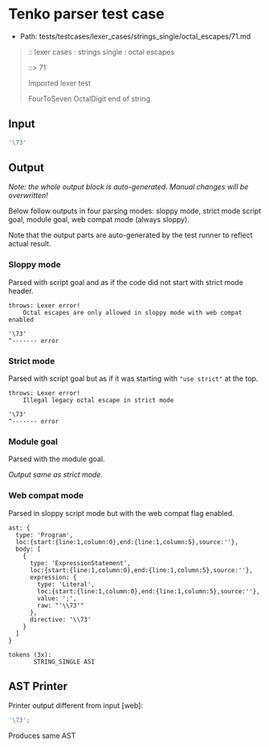 # Tenko parser test case

- Path: tests/testcases/lexer_cases/strings_single/octal_escapes/71.md

> :: lexer cases : strings single : octal escapes
>
> ::> 71
>
> Imported lexer test
>
> FourToSeven OctalDigit end of string

## Input

`````js
'\73'
`````

## Output

_Note: the whole output block is auto-generated. Manual changes will be overwritten!_

Below follow outputs in four parsing modes: sloppy mode, strict mode script goal, module goal, web compat mode (always sloppy).

Note that the output parts are auto-generated by the test runner to reflect actual result.

### Sloppy mode

Parsed with script goal and as if the code did not start with strict mode header.

`````
throws: Lexer error!
    Octal escapes are only allowed in sloppy mode with web compat enabled

'\73'
^------- error
`````

### Strict mode

Parsed with script goal but as if it was starting with `"use strict"` at the top.

`````
throws: Lexer error!
    Illegal legacy octal escape in strict mode

'\73'
^------- error
`````


### Module goal

Parsed with the module goal.

_Output same as strict mode._

### Web compat mode

Parsed in sloppy script mode but with the web compat flag enabled.

`````
ast: {
  type: 'Program',
  loc:{start:{line:1,column:0},end:{line:1,column:5},source:''},
  body: [
    {
      type: 'ExpressionStatement',
      loc:{start:{line:1,column:0},end:{line:1,column:5},source:''},
      expression: {
        type: 'Literal',
        loc:{start:{line:1,column:0},end:{line:1,column:5},source:''},
        value: ';',
        raw: "'\\73'"
      },
      directive: '\\73'
    }
  ]
}

tokens (3x):
       STRING_SINGLE ASI
`````


## AST Printer

Printer output different from input [web]:

````js
'\73';
````

Produces same AST
